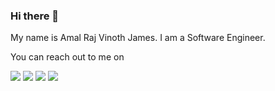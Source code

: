 ### Hi there 👋

My name is Amal Raj Vinoth James. I am a Software Engineer.

You can reach out to me on

[<img src="https://img.shields.io/badge/Mastodon-6364FF?style=for-the-badge&logo=Mastodon&logoColor=white" />](https://mastodon.social/@amalj)
[<img src="https://img.shields.io/badge/linkedin-%230077B5.svg?&style=for-the-badge&logo=linkedin&logoColor=white" />](https://www.linkedin.com/in/amalrajvinoth/)
[<img src = "https://img.shields.io/badge/Medium-12100E?style=for-the-badge&logo=medium&logoColor=white" />](https://medium.com/@amalrajvinoth)
[<img src = "https://img.shields.io/badge/dev.to-0A0A0A?style=for-the-badge&logo=devdotto&logoColor=white" />](https://dev.to/amalrajvinoth)
<!--
**amalrajvinoth/amalrajvinoth** is a ✨ _special_ ✨ repository because its `README.md` (this file) appears on your GitHub profile.

Here are some ideas to get you started:

- 🔭 I’m currently working on ...
- 🌱 I’m currently learning ...
- 👯 I’m looking to collaborate on ...
- 🤔 I’m looking for help with ...
- 💬 Ask me about ...
- 📫 How to reach me: ...
- 😄 Pronouns: ...
- ⚡ Fun fact: ...
-->
